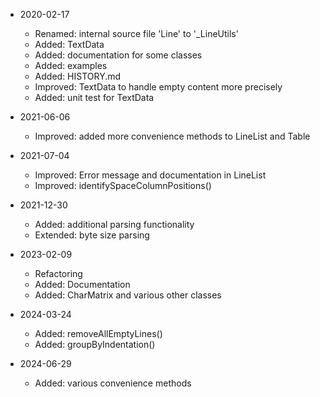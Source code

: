 * 2020-02-17
	* Renamed: internal source file 'Line' to '_LineUtils'
	* Added: TextData
	* Added: documentation for some classes
	* Added: examples
	* Added: HISTORY.md
	* Improved: TextData to handle empty content more precisely
	* Added: unit test for TextData

* 2021-06-06
	* Improved: added more convenience methods to LineList and Table

* 2021-07-04
	* Improved: Error message and documentation in LineList
	* Improved: identifySpaceColumnPositions()

* 2021-12-30
	* Added: additional parsing functionality
	* Extended: byte size parsing

* 2023-02-09
	* Refactoring
	* Added: Documentation
	* Added: CharMatrix and various other classes

* 2024-03-24
	* Added: removeAllEmptyLines()
	* Added: groupByIndentation()

* 2024-06-29
	* Added: various convenience methods

